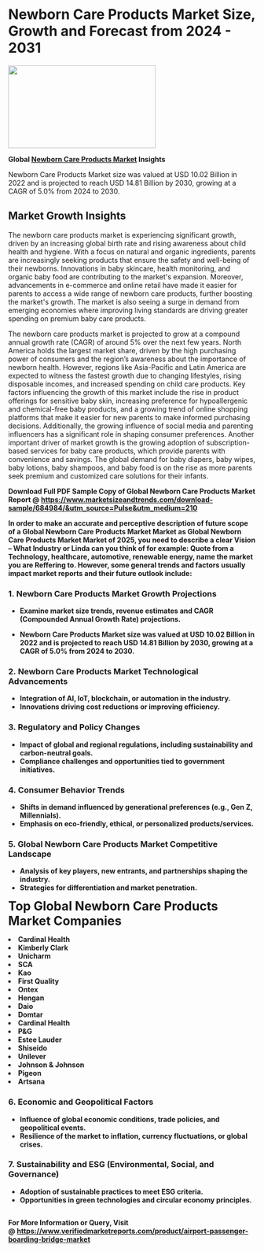 <H1>Newborn Care Products Market Size, Growth and Forecast from 2024 - 2031</H1><img class="aligncenter size-medium wp-image-584254" src="https://thirdeyenews.in/wp-content/uploads/2024/09/Global-Market-Research-300x168.jpeg" alt="" width="300" height="168" /><p><strong>Global&nbsp;<a href="https://www.marketsizeandtrends.com/download-sample/684984/&amp;utm_source=Pulse&amp;utm_medium=210">Newborn Care Products Market</a> Insights</strong></p><p>Newborn Care Products Market size was valued at USD 10.02 Billion in 2022 and is projected to reach USD 14.81 Billion by 2030, growing at a CAGR of 5.0% from 2024 to 2030.</p><p><h2>Market Growth Insights</h2> <p>The newborn care products market is experiencing significant growth, driven by an increasing global birth rate and rising awareness about child health and hygiene. With a focus on natural and organic ingredients, parents are increasingly seeking products that ensure the safety and well-being of their newborns. Innovations in baby skincare, health monitoring, and organic baby food are contributing to the market's expansion. Moreover, advancements in e-commerce and online retail have made it easier for parents to access a wide range of newborn care products, further boosting the market's growth. The market is also seeing a surge in demand from emerging economies where improving living standards are driving greater spending on premium baby care products.</p> <p><strong></strong></p> <p>The newborn care products market is projected to grow at a compound annual growth rate (CAGR) of around 5% over the next few years. North America holds the largest market share, driven by the high purchasing power of consumers and the region’s awareness about the importance of newborn health. However, regions like Asia-Pacific and Latin America are expected to witness the fastest growth due to changing lifestyles, rising disposable incomes, and increased spending on child care products. Key factors influencing the growth of this market include the rise in product offerings for sensitive baby skin, increasing preference for hypoallergenic and chemical-free baby products, and a growing trend of online shopping platforms that make it easier for new parents to make informed purchasing decisions. Additionally, the growing influence of social media and parenting influencers has a significant role in shaping consumer preferences. Another important driver of market growth is the growing adoption of subscription-based services for baby care products, which provide parents with convenience and savings. The global demand for baby diapers, baby wipes, baby lotions, baby shampoos, and baby food is on the rise as more parents seek premium and customized care solutions for their infants.</p> <p><strong></p><p><span class=""><strong>Download Full PDF Sample Copy of Global Newborn Care Products Market Report</strong> @ <a href="https://www.marketsizeandtrends.com/download-sample/684984/&amp;utm_source=Pulse&amp;utm_medium=210" target="_blank">https://www.marketsizeandtrends.com/download-sample/684984/&amp;utm_source=Pulse&amp;utm_medium=210</a></span></p><p>In order to make an accurate and perceptive description of future scope of a Global&nbsp;Newborn Care Products Market Market as Global&nbsp;Newborn Care Products Market Market of 2025, you need to describe a clear Vision &ndash; What Industry or Linda can you think of for example: Quote from a Technology, healthcare, automotive, renewable energy, name the market you are Reffering to. However, some general trends and factors usually impact market reports and their future outlook include:</p><h3>1.&nbsp;<strong>Newborn Care Products Market Growth Projections</strong></h3><ul><li>Examine market size trends, revenue estimates and CAGR (Compounded Annual Growth Rate) projections.</li><li><p>Newborn Care Products Market size was valued at USD 10.02 Billion in 2022 and is projected to reach USD 14.81 Billion by 2030, growing at a CAGR of 5.0% from 2024 to 2030.</p></li></ul><h3>2.&nbsp;<strong>Newborn Care Products Market Technological Advancements</strong></h3><ul><li>Integration of AI, IoT, blockchain, or automation in the industry.</li><li>Innovations driving cost reductions or improving efficiency.</li></ul><h3>3.&nbsp;<strong>Regulatory and Policy Changes</strong></h3><ul><li>Impact of global and regional regulations, including sustainability and carbon-neutral goals.</li><li>Compliance challenges and opportunities tied to government initiatives.</li></ul><h3>4.&nbsp;<strong>Consumer Behavior Trends</strong></h3><ul><li>Shifts in demand influenced by generational preferences (e.g., Gen Z, Millennials).</li><li>Emphasis on eco-friendly, ethical, or personalized products/services.</li></ul><h3>5.&nbsp;<strong>Global Newborn Care Products Market Competitive Landscape</strong></h3><ul><li>Analysis of key players, new entrants, and partnerships shaping the industry.</li><li>Strategies for differentiation and market penetration.</li></ul><p data-pm-slice="1 1 []"><span style="color: inherit; font-family: inherit; font-size: 25px;">Top Global Newborn Care Products Market Companies</span></p><div class="" data-test-id=""><p><li>Cardinal Health</li><li> Kimberly Clark</li><li> Unicharm</li><li> SCA</li><li> Kao</li><li> First Quality</li><li> Ontex</li><li> Hengan</li><li> Daio</li><li> Domtar</li><li> Cardinal Health</li><li> P&G</li><li> Estee Lauder</li><li> Shiseido</li><li> Unilever</li><li> Johnson & Johnson</li><li> Pigeon</li><li> Artsana</li></p></div><h3>6.&nbsp;<strong>Economic and Geopolitical Factors</strong></h3><ul><li>Influence of global economic conditions, trade policies, and geopolitical events.</li><li>Resilience of the market to inflation, currency fluctuations, or global crises.</li></ul><h3>7.&nbsp;<strong>Sustainability and ESG (Environmental, Social, and Governance)</strong></h3><ul><li>Adoption of sustainable practices to meet ESG criteria.</li><li>Opportunities in green technologies and circular economy principles.</li></ul><h2><strong style="font-size: 14px;">For More Information or Query, Visit @&nbsp;</strong><a style="background-color: #ffffff; font-size: 14px;" href="https://www.marketsizeandtrends.com/report/newborn-care-products-market/" target="_blank">https://www.verifiedmarketreports.com/product/airport-passenger-boarding-bridge-market</a></h2>
